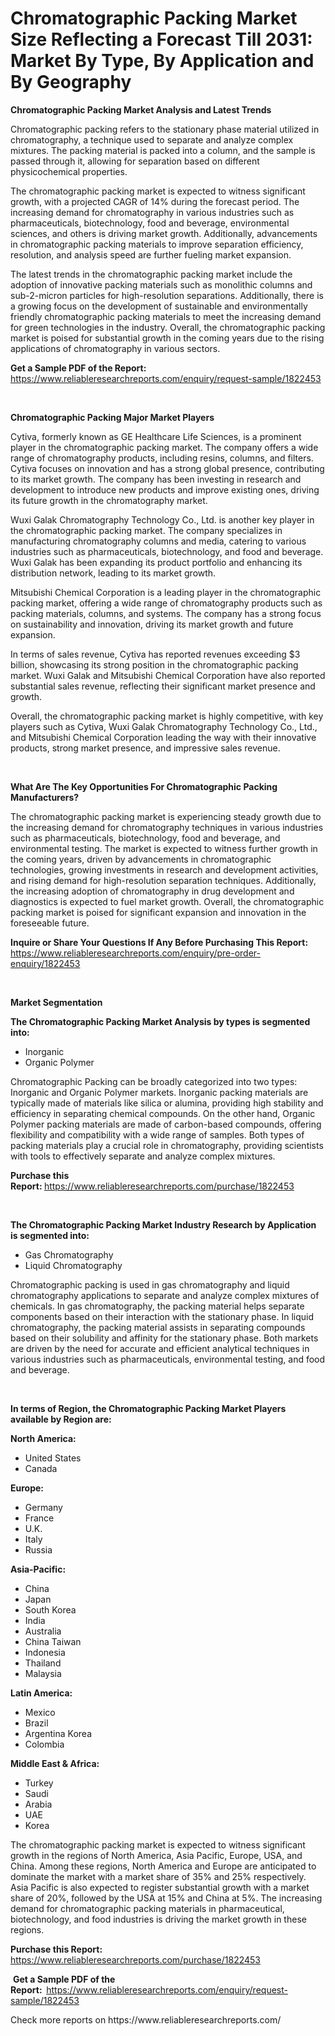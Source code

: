 <p><h1>Chromatographic Packing Market Size Reflecting a Forecast Till 2031: Market By Type, By Application and By Geography</h1></p><p><strong>Chromatographic Packing Market Analysis and Latest Trends</strong></p>
<p><p>Chromatographic packing refers to the stationary phase material utilized in chromatography, a technique used to separate and analyze complex mixtures. The packing material is packed into a column, and the sample is passed through it, allowing for separation based on different physicochemical properties.</p><p>The chromatographic packing market is expected to witness significant growth, with a projected CAGR of 14% during the forecast period. The increasing demand for chromatography in various industries such as pharmaceuticals, biotechnology, food and beverage, environmental sciences, and others is driving market growth. Additionally, advancements in chromatographic packing materials to improve separation efficiency, resolution, and analysis speed are further fueling market expansion.</p><p>The latest trends in the chromatographic packing market include the adoption of innovative packing materials such as monolithic columns and sub-2-micron particles for high-resolution separations. Additionally, there is a growing focus on the development of sustainable and environmentally friendly chromatographic packing materials to meet the increasing demand for green technologies in the industry. Overall, the chromatographic packing market is poised for substantial growth in the coming years due to the rising applications of chromatography in various sectors.</p></p>
<p><strong>Get a Sample PDF of the Report:&nbsp;</strong> <a href="https://www.reliableresearchreports.com/enquiry/request-sample/1822453">https://www.reliableresearchreports.com/enquiry/request-sample/1822453</a></p>
<p>&nbsp;</p>
<p><strong>Chromatographic Packing Major Market Players</strong></p>
<p><p>Cytiva, formerly known as GE Healthcare Life Sciences, is a prominent player in the chromatographic packing market. The company offers a wide range of chromatography products, including resins, columns, and filters. Cytiva focuses on innovation and has a strong global presence, contributing to its market growth. The company has been investing in research and development to introduce new products and improve existing ones, driving its future growth in the chromatography market. </p><p>Wuxi Galak Chromatography Technology Co., Ltd. is another key player in the chromatographic packing market. The company specializes in manufacturing chromatography columns and media, catering to various industries such as pharmaceuticals, biotechnology, and food and beverage. Wuxi Galak has been expanding its product portfolio and enhancing its distribution network, leading to its market growth. </p><p>Mitsubishi Chemical Corporation is a leading player in the chromatographic packing market, offering a wide range of chromatography products such as packing materials, columns, and systems. The company has a strong focus on sustainability and innovation, driving its market growth and future expansion. </p><p>In terms of sales revenue, Cytiva has reported revenues exceeding $3 billion, showcasing its strong position in the chromatographic packing market. Wuxi Galak and Mitsubishi Chemical Corporation have also reported substantial sales revenue, reflecting their significant market presence and growth.</p><p>Overall, the chromatographic packing market is highly competitive, with key players such as Cytiva, Wuxi Galak Chromatography Technology Co., Ltd., and Mitsubishi Chemical Corporation leading the way with their innovative products, strong market presence, and impressive sales revenue.</p></p>
<p>&nbsp;</p>
<p><strong>What Are The Key Opportunities For Chromatographic Packing Manufacturers?</strong></p>
<p><p>The chromatographic packing market is experiencing steady growth due to the increasing demand for chromatography techniques in various industries such as pharmaceuticals, biotechnology, food and beverage, and environmental testing. The market is expected to witness further growth in the coming years, driven by advancements in chromatographic technologies, growing investments in research and development activities, and rising demand for high-resolution separation techniques. Additionally, the increasing adoption of chromatography in drug development and diagnostics is expected to fuel market growth. Overall, the chromatographic packing market is poised for significant expansion and innovation in the foreseeable future.</p></p>
<p><strong>Inquire or Share Your Questions If Any Before Purchasing This Report:</strong> <a href="https://www.reliableresearchreports.com/enquiry/pre-order-enquiry/1822453">https://www.reliableresearchreports.com/enquiry/pre-order-enquiry/1822453</a></p>
<p>&nbsp;</p>
<p><strong>Market Segmentation</strong></p>
<p><strong>The Chromatographic Packing Market Analysis by types is segmented into:</strong></p>
<p><ul><li>Inorganic</li><li>Organic Polymer</li></ul></p>
<p><p>Chromatographic Packing can be broadly categorized into two types: Inorganic and Organic Polymer markets. Inorganic packing materials are typically made of materials like silica or alumina, providing high stability and efficiency in separating chemical compounds. On the other hand, Organic Polymer packing materials are made of carbon-based compounds, offering flexibility and compatibility with a wide range of samples. Both types of packing materials play a crucial role in chromatography, providing scientists with tools to effectively separate and analyze complex mixtures.</p></p>
<p><strong>Purchase this Report:&nbsp;</strong><a href="https://www.reliableresearchreports.com/purchase/1822453">https://www.reliableresearchreports.com/purchase/1822453</a></p>
<p>&nbsp;</p>
<p><strong>The Chromatographic Packing Market Industry Research by Application is segmented into:</strong></p>
<p><ul><li>Gas Chromatography</li><li>Liquid Chromatography</li></ul></p>
<p><p>Chromatographic packing is used in gas chromatography and liquid chromatography applications to separate and analyze complex mixtures of chemicals. In gas chromatography, the packing material helps separate components based on their interaction with the stationary phase. In liquid chromatography, the packing material assists in separating compounds based on their solubility and affinity for the stationary phase. Both markets are driven by the need for accurate and efficient analytical techniques in various industries such as pharmaceuticals, environmental testing, and food and beverage.</p></p>
<p>&nbsp;</p>
<p><strong>In terms of Region, the Chromatographic Packing Market Players available by Region are:</strong></p>
<p>
    <p> <strong> North America: </strong>
        <ul>
            <li>United States</li>
            <li>Canada</li>
        </ul>
        </p> 
    <p> <strong> Europe: </strong>
        <ul>
            <li>Germany</li>
            <li>France</li>
            <li>U.K.</li>
            <li>Italy</li>
            <li>Russia</li>
        </ul>
        </p> 
    <p> <strong> Asia-Pacific: </strong>
        <ul>
            <li>China</li>
            <li>Japan</li>
            <li>South Korea</li>
            <li>India</li>
            <li>Australia</li>
            <li>China Taiwan</li>
            <li>Indonesia</li>
            <li>Thailand</li>
            <li>Malaysia</li>
        </ul>
        </p> 
    <p> <strong> Latin America: </strong>
        <ul>
            <li>Mexico</li>
            <li>Brazil</li>
            <li>Argentina Korea</li>
            <li>Colombia</li>
        </ul>
        </p> 
    <p> <strong> Middle East & Africa: </strong>
        <ul>
            <li>Turkey</li>
            <li>Saudi</li>
            <li>Arabia</li>
            <li>UAE</li>
            <li>Korea</li>
        </ul>
    </p>
    </p>
<p><p>The chromatographic packing market is expected to witness significant growth in the regions of North America, Asia Pacific, Europe, USA, and China. Among these regions, North America and Europe are anticipated to dominate the market with a market share of 35% and 25% respectively. Asia Pacific is also expected to register substantial growth with a market share of 20%, followed by the USA at 15% and China at 5%. The increasing demand for chromatographic packing materials in pharmaceutical, biotechnology, and food industries is driving the market growth in these regions.</p></p>
<p><strong>Purchase this Report: </strong><a href="https://www.reliableresearchreports.com/purchase/1822453">https://www.reliableresearchreports.com/purchase/1822453</a></p>
<p>&nbsp;<strong>Get a Sample PDF of the Report:&nbsp;&nbsp;</strong><a href="https://www.reliableresearchreports.com/enquiry/request-sample/1822453">https://www.reliableresearchreports.com/enquiry/request-sample/1822453</a></p>
<p><strong></strong></p>
<p>Check more reports on https://www.reliableresearchreports.com/</p>